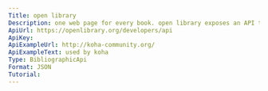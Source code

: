 ```yaml
---
Title: open library
Description: one web page for every book. open library exposes an API to gain access to all their book data in various formats.
ApiUrl: https://openlibrary.org/developers/api
ApiKey:
ApiExampleUrl: http://koha-community.org/
ApiExampleText: used by koha
Type: BibliographicApi
Format: JSON
Tutorial:
---
```

